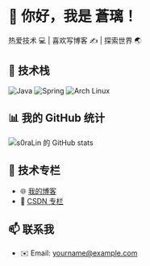 # 👋 你好，我是 蒼璃！

热爱技术 💻 | 喜欢写博客 ✍️ | 探索世界 🌏

## 🚀 技术栈
![Java](https://img.shields.io/badge/Java-%23ED8B00.svg?style=flat&logo=java&logoColor=white)
![Spring](https://img.shields.io/badge/Spring-%236DB33F.svg?style=flat&logo=spring&logoColor=white)
![Arch Linux](https://img.shields.io/badge/Arch_Linux-1793D1?style=flat&logo=arch-linux&logoColor=white)

## 📊 我的 GitHub 统计
![s0raLin 的 GitHub stats](https://github-readme-stats.vercel.app/api?username=s0raLin&show_icons=true&theme=tokyonight)

## 🔧 技术专栏
- 🌐 [我的博客](https://s0ralin.github.io)
- 📘 [CSDN 专栏](https://blog.csdn.net/bit_10)

## 📫 联系我
- ✉️ Email: yourname@example.com

